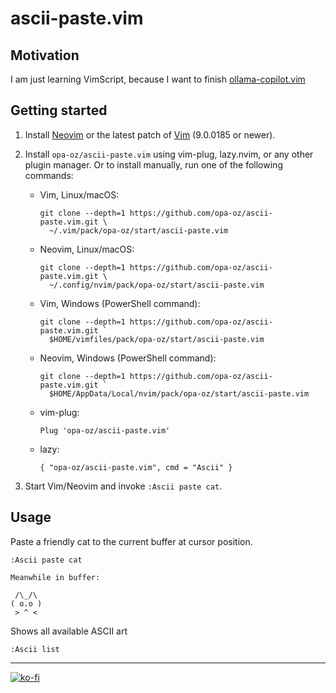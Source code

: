 # ascii-paste.vim

## Motivation
I am just learning VimScript, because I want to finish [ollama-copilot.vim](https://github.com/opa-oz/ollama-copilot.vim)

## Getting started

1.  Install [Neovim][] or the latest patch of [Vim][] (9.0.0185 or newer).

2.  Install `opa-oz/ascii-paste.vim` using vim-plug, lazy.nvim, or any other
    plugin manager.  Or to install manually, run one of the following
    commands:

    * Vim, Linux/macOS:

          git clone --depth=1 https://github.com/opa-oz/ascii-paste.vim.git \
            ~/.vim/pack/opa-oz/start/ascii-paste.vim

    * Neovim, Linux/macOS:

          git clone --depth=1 https://github.com/opa-oz/ascii-paste.vim.git \
            ~/.config/nvim/pack/opa-oz/start/ascii-paste.vim

    * Vim, Windows (PowerShell command):

          git clone --depth=1 https://github.com/opa-oz/ascii-paste.vim.git `
            $HOME/vimfiles/pack/opa-oz/start/ascii-paste.vim

    * Neovim, Windows (PowerShell command):

          git clone --depth=1 https://github.com/opa-oz/ascii-paste.vim.git `
            $HOME/AppData/Local/nvim/pack/opa-oz/start/ascii-paste.vim

    * vim-plug:

          Plug 'opa-oz/ascii-paste.vim'

    * lazy:

          { "opa-oz/ascii-paste.vim", cmd = "Ascii" }

3.  Start Vim/Neovim and invoke `:Ascii paste cat`.

[Neovim]: https://github.com/neovim/neovim/releases/latest
[Vim]: https://github.com/vim/vim

## Usage

Paste a friendly cat to the current buffer at cursor position.
```vim
:Ascii paste cat

Meanwhile in buffer:

 /\_/\  
( o.o ) 
 > ^ <
```

Shows all available ASCII art
```vim
:Ascii list

```


---

[![ko-fi](https://ko-fi.com/img/githubbutton_sm.svg)](https://ko-fi.com/S6S1UZ9P7)

